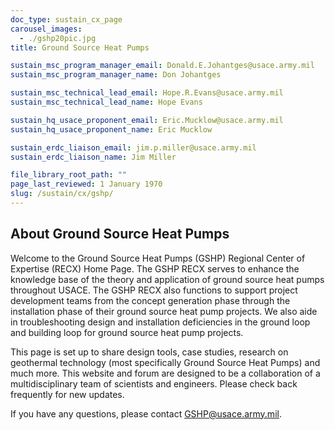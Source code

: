 ```yaml
---
doc_type: sustain_cx_page
carousel_images:
  - ./gshp20pic.jpg
title: Ground Source Heat Pumps

sustain_msc_program_manager_email: Donald.E.Johantges@usace.army.mil
sustain_msc_program_manager_name: Don Johantges

sustain_msc_technical_lead_email: Hope.R.Evans@usace.army.mil
sustain_msc_technical_lead_name: Hope Evans

sustain_hq_usace_proponent_email: Eric.Mucklow@usace.army.mil
sustain_hq_usace_proponent_name: Eric Mucklow

sustain_erdc_liaison_email: jim.p.miller@usace.army.mil
sustain_erdc_liaison_name: Jim Miller

file_library_root_path: ""
page_last_reviewed: 1 January 1970
slug: /sustain/cx/gshp/
---
```


## About Ground Source Heat Pumps

Welcome to the Ground Source Heat Pumps (GSHP) Regional Center of Expertise (RECX) Home Page. The GSHP RECX serves to enhance the knowledge base of the theory and application of ground source heat pumps throughout USACE. The GSHP RECX also functions to support project development teams from the concept generation phase through the installation phase of their ground source heat pump projects. We also aide in troubleshooting design and installation deficiencies in the ground loop and building loop for ground source heat pump projects.

This page is set up to share design tools, case studies, research on geothermal technology (most specifically Ground Source Heat Pumps) and much more. This website and forum are designed to be a collaboration of a multidisciplinary team of scientists and engineers. Please check back frequently for new updates.

If you have any questions, please contact GSHP@usace.army.mil.
